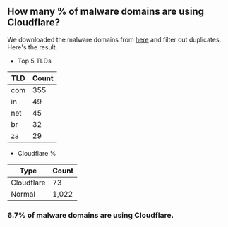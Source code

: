 ## How many % of malware domains are using Cloudflare?


We downloaded the malware domains from [here](https://urlhaus.abuse.ch) and filter out duplicates.
Here's the result.


[//]: # (start replacement)


- Top 5 TLDs

| TLD | Count |
| --- | --- |
| com | 355 |
| in | 49 |
| net | 45 |
| br | 32 |
| za | 29 |


- Cloudflare %

| Type | Count |
| --- | --- |
| Cloudflare | 73 |
| Normal | 1,022 |


### 6.7% of malware domains are using Cloudflare.